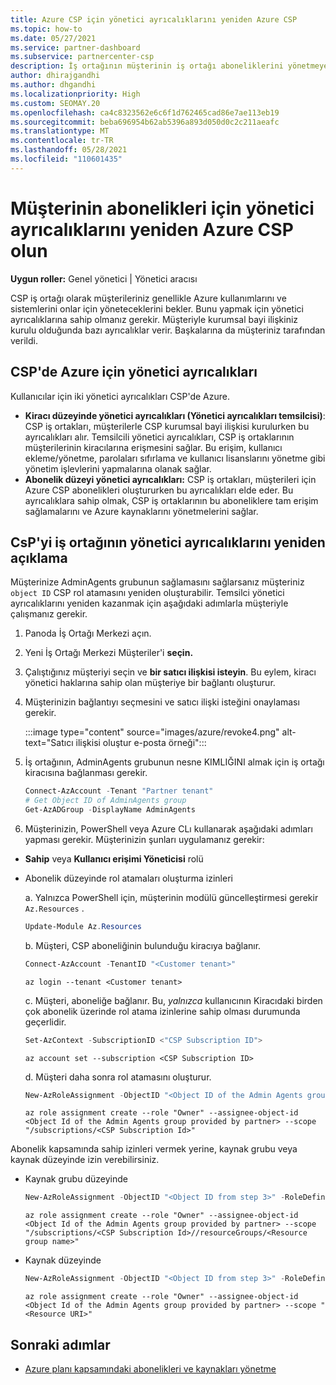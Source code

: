 ```yaml
---
title: Azure CSP için yönetici ayrıcalıklarını yeniden Azure CSP
ms.topic: how-to
ms.date: 05/27/2021
ms.service: partner-dashboard
ms.subservice: partnercenter-csp
description: İş ortağının müşterinin iş ortağı aboneliklerini yönetmeye yardımcı olmak için müşterilerin iş ortağının yönetici ayrıcalıklarını yeniden Azure CSP öğrenin.
author: dhirajgandhi
ms.author: dhgandhi
ms.localizationpriority: High
ms.custom: SEOMAY.20
ms.openlocfilehash: ca4c8323562e6c6f1d762465cad86e7ae113eb19
ms.sourcegitcommit: beba696954b62ab5396a893d050d0c2c211aeafc
ms.translationtype: MT
ms.contentlocale: tr-TR
ms.lasthandoff: 05/28/2021
ms.locfileid: "110601435"
---
```

# <a name="reinstate-admin-privileges-for-a-customers-azure-csp-subscriptions"></a>Müşterinin abonelikleri için yönetici ayrıcalıklarını yeniden Azure CSP olun  

**Uygun roller:** Genel yönetici | Yönetici aracısı

CSP iş ortağı olarak müşterileriniz genellikle Azure kullanımlarını ve sistemlerini onlar için yöneteceklerini bekler. Bunu yapmak için yönetici ayrıcalıklarına sahip olmanız gerekir. Müşteriyle kurumsal bayi ilişkiniz kurulu olduğunda bazı ayrıcalıklar verir. Başkalarına da müşteriniz tarafından verildi.

## <a name="admin-privileges-for-azure-in-csp"></a>CSP'de Azure için yönetici ayrıcalıkları

Kullanıcılar için iki yönetici ayrıcalıkları CSP'de Azure.

- **Kiracı düzeyinde yönetici ayrıcalıkları (Yönetici ayrıcalıkları temsilcisi)**: CSP iş ortakları, müşterilerle CSP kurumsal bayi ilişkisi kurulurken bu ayrıcalıkları alır. Temsilcili yönetici ayrıcalıkları, CSP iş ortaklarının müşterilerinin kiracılarına erişmesini sağlar. Bu erişim, kullanıcı ekleme/yönetme, parolaları sıfırlama ve kullanıcı lisanslarını yönetme gibi yönetim işlevlerini yapmalarına olanak sağlar.
- **Abonelik düzeyi yönetici ayrıcalıkları:** CSP iş ortakları, müşterileri için Azure CSP abonelikleri oluştururken bu ayrıcalıkları elde eder. Bu ayrıcalıklara sahip olmak, CSP iş ortaklarının bu aboneliklere tam erişim sağlamalarını ve Azure kaynaklarını yönetmelerini sağlar.

## <a name="reinstate-csp-a-partners-admin-privileges"></a>CsP'yi iş ortağının yönetici ayrıcalıklarını yeniden açıklama

Müşterinize AdminAgents grubunun sağlamasını sağlarsanız müşteriniz `object ID` CSP rol atamasını yeniden oluşturabilir. Temsilci yönetici ayrıcalıklarını yeniden kazanmak için aşağıdaki adımlarla müşteriyle çalışmanız gerekir.

1. Panoda İş Ortağı Merkezi açın.

2. Yeni İş Ortağı Merkezi Müşteriler'i **seçin.**

3. Çalıştığınız müşteriyi seçin ve **bir satıcı ilişkisi isteyin**. Bu eylem, kiracı yönetici haklarına sahip olan müşteriye bir bağlantı oluşturur.

4. Müşterinizin bağlantıyı seçmesini ve satıcı ilişki isteğini onaylaması gerekir.

   :::image type="content" source="images/azure/revoke4.png" alt-text="Satıcı ilişkisi oluştur e-posta örneği":::

5. İş ortağının, AdminAgents grubunun nesne KIMLIĞINI almak için iş ortağı kiracısına bağlanması gerekir.
  
   ```powershell
   Connect-AzAccount -Tenant "Partner tenant"
   # Get Object ID of AdminAgents group
   Get-AzADGroup -DisplayName AdminAgents
   ```

6. Müşterinizin, PowerShell veya Azure CLı kullanarak aşağıdaki adımları yapması gerekir. Müşterinizin şunları uygulamanız gerekir:

- **Sahip** veya **Kullanıcı erişimi Yöneticisi** rolü 
- Abonelik düzeyinde rol atamaları oluşturma izinleri

   a. Yalnızca PowerShell için, müşterinin modülü güncelleştirmesi gerekir `Az.Resources` .
   ```powershell
   Update-Module Az.Resources
   ```

   b. Müşteri, CSP aboneliğinin bulunduğu kiracıya bağlanır.
   ```powershell
   Connect-AzAccount -TenantID "<Customer tenant>"
   ```
   ```azurecli
   az login --tenant <Customer tenant>
   ```

   c. Müşteri, aboneliğe bağlanır. Bu, *yalnızca* kullanıcının Kiracıdaki birden çok abonelik üzerinde rol atama izinlerine sahip olması durumunda geçerlidir.

   ```powershell
   Set-AzContext -SubscriptionID <"CSP Subscription ID">
   ```
   ```azurecli
   az account set --subscription <CSP Subscription ID>
   ```

   d. Müşteri daha sonra rol atamasını oluşturur.
    
   ```powershell
   New-AzRoleAssignment -ObjectID "<Object ID of the Admin Agents group provided by partner>" -RoleDefinitionName "Owner" -Scope "/subscriptions/'<CSP subscription ID>'"
   ```
   ```azurecli
   az role assignment create --role "Owner" --assignee-object-id <Object Id of the Admin Agents group provided by partner> --scope "/subscriptions/<CSP Subscription Id>"
   ```

Abonelik kapsamında sahip izinleri vermek yerine, kaynak grubu veya kaynak düzeyinde izin verebilirsiniz. 

- Kaynak grubu düzeyinde

   ```powershell
   New-AzRoleAssignment -ObjectID "<Object ID from step 3>" -RoleDefinitionName Owner -Scope "/subscriptions/'SubscriptionID of CSP subscription'/resourceGroups/'Resource group name'"
   ```
   ```azurecli
   az role assignment create --role "Owner" --assignee-object-id <Object Id of the Admin Agents group provided by partner> --scope "/subscriptions/<CSP Subscription Id>//resourceGroups/<Resource group name>"
   ```

- Kaynak düzeyinde

   ```powershell
   New-AzRoleAssignment -ObjectID "<Object ID from step 3>" -RoleDefinitionName Owner -Scope "<Resource URI>"
   ```
   ```azurecli
   az role assignment create --role "Owner" --assignee-object-id <Object Id of the Admin Agents group provided by partner> --scope "<Resource URI>"
   ```

## <a name="next-steps"></a>Sonraki adımlar

- [Azure planı kapsamındaki abonelikleri ve kaynakları yönetme](azure-plan-manage.md)

